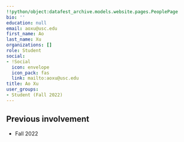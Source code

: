 ```yaml
---
!!python/object:datafest_archive.models.website.pages.PeoplePage
bio: ''
education: null
email: aoxu@usc.edu
first_name: Ao
last_name: Xu
organizations: []
role: Student
social:
- !Social
  icon: envelope
  icon_pack: fas
  link: mailto:aoxu@usc.edu
title: Ao Xu
user_groups:
- Student (Fall 2022)
---
```



## Previous involvement

* Fall 2022

